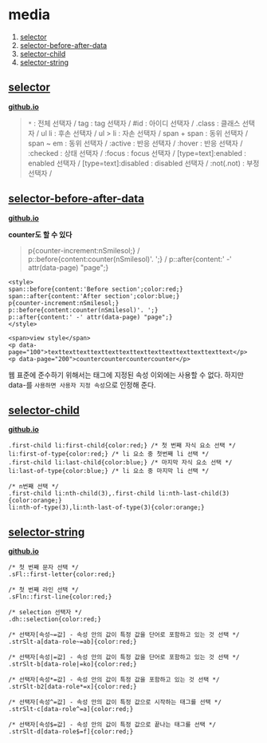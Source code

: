 # media
1. [selector](#selector)
1. [selector-before-after-data](#selector-before-after-data)
1. [selector-child](#selector-child)
1. [selector-string](#selector-string)

## <a href="#" name="selector">selector</a>
**[github.io](http://smilesol85.github.io/html-css/selector/selector.html "selector")**

> `*` : 전체 선택자 /
    tag : tag 선택자 / 
    #id : 아이디 선택자 /
    .class : 클래스 선택자 /
    ul li : 후손 선택자 /
    ul > li : 자손 선택자 /
    span + span : 동위 선택자 /
    span ~ em : 동위 선택자 /
    :active : 반응 선택자 /
    :hover : 반응 선택자 /
    :checked : 상태 선택자 /
    :focus : focus 선택자 /
    [type=text]:enabled : enabled 선택자 /
    [type=text]:disabled : disabled 선택자 /
    :not(.not) : 부정 선택자 /

## <a href="#" name="selector-before-after-data">selector-before-after-data</a>
**[github.io](http://smilesol85.github.io/html-css/selector/selector-before-after-data.html "selector-before-after-data")**

**counter도 할 수 있다**

> p{counter-increment:nSmilesol;} /
    p::before{content:counter(nSmilesol)'. ';} /
    p::after{content:' -' attr(data-page) "page";}

    <style>
    span::before{content:'Before section';color:red;}
    span::after{content:'After section';color:blue;}
    p{counter-increment:nSmilesol;}
    p::before{content:counter(nSmilesol)'. ';}
    p::after{content:' -' attr(data-page) "page";}
    </style>

    <span>view style</span>
    <p data-page="100">texttexttexttexttexttexttexttexttexttexttexttexttext</p>
    <p data-page="200">countercountercountercounter</p>

웹 표준에 준수하기 위해서는 태그에 지정된 속성 이외에는 사용할 수 없다. 하지만 data-를 `사용하면 사용자 지정 속성`으로 인정해 준다.

## <a href="#" name="selector-child">selector-child</a>
**[github.io](http://smilesol85.github.io/html-css/selector/selector-child.html "selector-child")**

    .first-child li:first-child{color:red;} /* 첫 번째 자식 요소 선택 */
    li:first-of-type{color:red;} /* li 요소 중 첫번째 li 선택 */
    .first-child li:last-child{color:blue;} /* 마지막 자식 요소 선택 */
    li:last-of-type{color:blue;} /* li 요소 중 마지막 li 선택 */

    /* n번째 선택 */
    .first-child li:nth-child(3),.first-child li:nth-last-child(3){color:orange;}
    li:nth-of-type(3),li:nth-last-of-type(3){color:orange;}

## <a href="#" name="selector-string">selector-string</a>
**[github.io](http://smilesol85.github.io/html-css/selector/selector-string.html "selector-string")**

    /* 첫 번째 문자 선택 */
    .sFl::first-letter{color:red;}

    /* 첫 번째 라인 선택 */
    .sFln::first-line{color:red;}

    /* selection 선택자 */
    .dh::selection{color:red;}

    /* 선택자[속성~=값] - 속성 안의 값이 특정 값을 단어로 포함하고 있는 것 선택 */
    .strSlt-a[data-role~=ab]{color:red;}

    /* 선택자[속성|=값] - 속성 안의 값이 특정 값을 단어로 포함하고 있는 것 선택 */
    .strSlt-b[data-role|=ko]{color:red;}

    /* 선택자[속성*=값] - 속성 안의 값이 특정 값을 포함하고 있는 것 선택 */
    .strSlt-b2[data-role*=x]{color:red;}

    /* 선택자[속성^=값] - 속성 안의 값이 특정 값으로 시작하는 태그를 선택 */
    .strSlt-c[data-role^=a]{color:red;}

    /* 선택자[속성$=값] - 속성 안의 값이 특정 값으로 끝나는 태그를 선택 */
    .strSlt-d[data-role$=f]{color:red;}